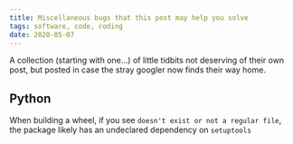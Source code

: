 ```yaml
---
title: Miscellaneous bugs that this post may help you solve
tags: software, code, coding
date: 2020-05-07
---
```

A collection (starting with one...) of little tidbits not deserving of their own post, but
posted in case the stray googler now finds their way home.

## Python
When building a wheel, if you see `doesn't exist or not a regular file`, the package likely has
an undeclared dependency on `setuptools`
